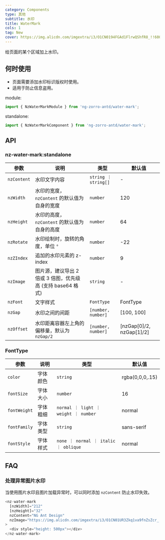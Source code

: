 ```yaml
---
category: Components
type: 其他
subtitle: 水印
title: WaterMark
cols: 1
tag: New
cover: https://img.alicdn.com/imgextra/i3/O1CN0194FGAd1FlrwQShfR8_!!6000000000528-0-tps-952-502.jpg
---
```


给页面的某个区域加上水印。

## 何时使用

- 页面需要添加水印标识版权时使用。
- 适用于防止信息盗用。

module:
```ts
import { NzWaterMarkModule } from 'ng-zorro-antd/water-mark';
```
standalone:
```ts
import { NzWaterMarkComponent } from 'ng-zorro-antd/water-mark';
```

## API

### nz-water-mark:standalone

| 参数        | 说明                                                        | 类型                 | 默认值                   |
| ----------- | ----------------------------------------------------------- | -------------------- | ------------------------ |
| `nzContent` | 水印文字内容                                                | `string ｜ string[]` | -                        |
| `nzWidth`   | 水印的宽度，`nzContent` 的默认值为自身的宽度                | `number`             | 120                      |
| `nzHeight`  | 水印的高度，`nzContent` 的默认值为自身的高度                | `number`             | 64                       |
| `nzRotate`  | 水印绘制时，旋转的角度，单位 `°`                            | `number`             | -22                      |
| `nzZIndex`  | 追加的水印元素的 z-index                                    | `number`             | 9                        |
| `nzImage`   | 图片源，建议导出 2 倍或 3 倍图，优先级高 (支持 base64 格式) | `string`             | -                        |
| `nzFont`    | 文字样式                                                    | `FontType`           | FontType                 |
| `nzGap`     | 水印之间的间距                                              | `[number, number]`   | [100, 100]               |
| `nzOffset`  | 水印距离容器左上角的偏移量，默认为 `nzGap/2`                | `[number, number]`   | [nzGap[0]/2, nzGap[1]/2] |

### FontType

| 参数         | 说明     | 类型                                  | 默认值          |
| ------------ | -------- | ------------------------------------- | --------------- |
| `color`      | 字体颜色 | `string`                              | rgba(0,0,0,.15) |
| `fontSize`   | 字体大小 | `number`                              | 16              |
| `fontWeight` | 字体粗细 | `normal ｜ light ｜ weight ｜ number` | normal          |
| `fontFamily` | 字体类型 | `string`                              | sans-serif      |
| `fontStyle`  | 字体样式 | `none ｜ normal ｜ italic ｜ oblique` | normal          |

## FAQ

### 处理异常图片水印

当使用图片水印且图片加载异常时，可以同时添加 `nzContent` 防止水印失效。

```ts
<nz-water-mark
  [nzWidth]="212"
  [nzHeight]="32"
  nzContent="NG Ant Design"
  nzImage="https://img.alicdn.com/imgextra/i3/O1CN01UR3Zkq1va9fnZsZcr_!!6000000006188-55-tps-424-64.svg"
>
  <div style="height: 500px"></div>
</nz-water-mark>
```

